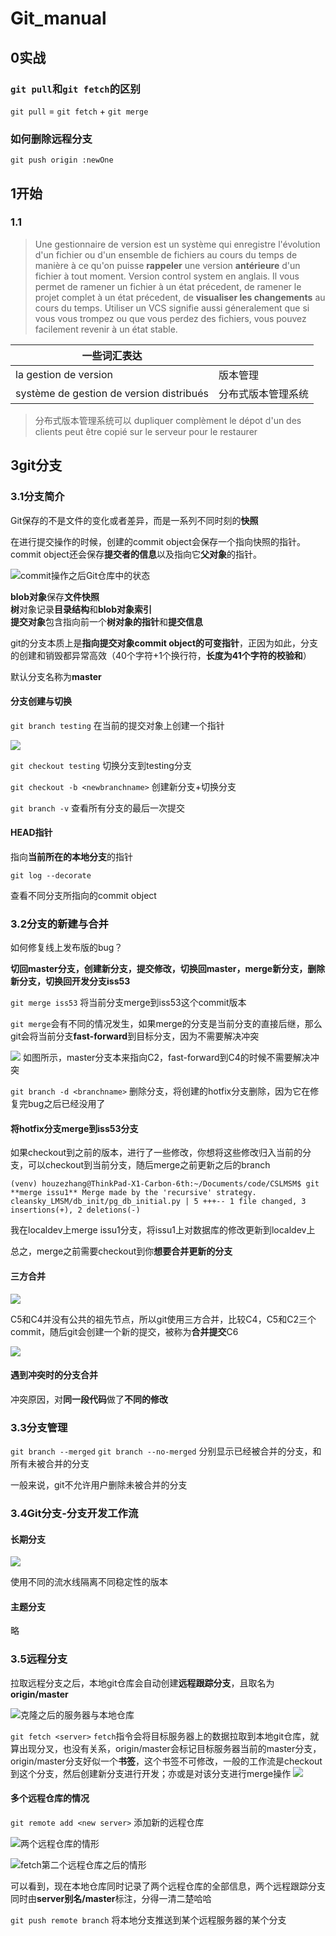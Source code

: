 # Git_manual

## 0实战

### `git pull`和`git fetch`的区别

`git pull` = `git fetch` + `git merge`

### 如何删除远程分支

`git push origin :newOne`

## 1开始

### 1.1

>Une gestionnaire de version est un système qui enregistre l'évolution d'un fichier ou d'un ensemble de fichiers au cours du temps de manière à ce qu'on puisse **rappeler** une version **antérieure** d'un fichier à tout moment. Version control system en anglais.  Il vous permet de ramener un fichier à un état précedent, de ramener le projet complet à un état précedent, de **visualiser les changements** au cours du temps. Utiliser un VCS signifie aussi géneralement que si vous vous trompez ou que vous perdez des fichiers, vous pouvez facilement revenir à un état stable.

|一些词汇表达||
|---|---|
|la gestion de version|版本管理|
|système de gestion de version distribués|分布式版本管理系统|

>分布式版本管理系统可以 dupliquer complèment le dépot d'un des clients peut être copié sur le serveur pour le restaurer

## 3git分支

### 3.1分支简介

Git保存的不是文件的变化或者差异，而是一系列不同时刻的**快照**

在进行提交操作的时候，创建的commit object会保存一个指向快照的指针。commit object还会保存**提交者的信息**以及指向它**父对象**的指针。

![commit操作之后Git仓库中的状态](https://git-scm.com/book/en/v2/images/commit-and-tree.png)

**blob对象**保存**文件快照**  
**树**对象记录**目录结构**和**blob对象索引**  
**提交对象**包含指向前一个**树对象的指针**和**提交信息**  

git的分支本质上是**指向提交对象commit object的可变指针**，正因为如此，分支的创建和销毁都异常高效（40个字符+1个换行符，**长度为41个字符的校验和**）

默认分支名称为**master**

#### 分支创建与切换

`git branch testing`
在当前的提交对象上创建一个指针

![](https://git-scm.com/book/en/v2/images/two-branches.png)


`git checkout testing`
切换分支到testing分支

`git checkout -b <newbranchname>`
创建新分支+切换分支

`git branch -v`
查看所有分支的最后一次提交

#### HEAD指针

指向**当前所在的本地分支**的指针

`git log --decorate`

查看不同分支所指向的commit object

### 3.2分支的新建与合并

如何修复线上发布版的bug？

**切回master分支，创建新分支，提交修改，切换回master，merge新分支，删除新分支，切换回开发分支iss53**

`git merge iss53`
将当前分支merge到iss53这个commit版本

`git merge`会有不同的情况发生，如果merge的分支是当前分支的直接后继，那么git会将当前分支**fast-forward**到目标分支，因为不需要解决冲突

![](https://git-scm.com/book/en/v2/images/basic-branching-5.png)
如图所示，master分支本来指向C2，fast-forward到C4的时候不需要解决冲突

`git branch -d <branchname>`
删除分支，将创建的hotfix分支删除，因为它在修复完bug之后已经没用了

#### 将hotfix分支merge到iss53分支

如果checkout到之前的版本，进行了一些修改，你想将这些修改归入当前的分支，可以checkout到当前分支，随后merge之前更新之后的branch

`(venv) houzezhang@ThinkPad-X1-Carbon-6th:~/Documents/code/CSLMSM$ git **merge issu1**
Merge made by the 'recursive' strategy.
 cleansky_LMSM/db_init/pg_db_initial.py | 5 +++--
 1 file changed, 3 insertions(+), 2 deletions(-)`

我在localdev上merge issu1分支，将issu1上对数据库的修改更新到localdev上

总之，merge之前需要checkout到你**想要合并更新的分支**


#### 三方合并

![](https://git-scm.com/book/en/v2/images/basic-merging-1.png)

C5和C4并没有公共的祖先节点，所以git使用三方合并，比较C4，C5和C2三个commit，随后git会创建一个新的提交，被称为**合并提交**C6

![](https://git-scm.com/book/en/v2/images/basic-merging-2.png)

#### 遇到冲突时的分支合并

冲突原因，对**同一段代码**做了**不同的修改**

### 3.3分支管理

`git branch --merged`
`git branch --no-merged`
分别显示已经被合并的分支，和所有未被合并的分支

一般来说，git不允许用户删除未被合并的分支

### 3.4Git分支-分支开发工作流


#### 长期分支

![](https://git-scm.com/book/en/v2/images/lr-branches-2.png)

使用不同的流水线隔离不同稳定性的版本

#### 主题分支

略

### 3.5远程分支

拉取远程分支之后，本地git仓库会自动创建**远程跟踪分支**，且取名为**origin/master**

![克隆之后的服务器与本地仓库](https://git-scm.com/book/en/v2/images/remote-branches-1.png)


`git fetch <server>`
`fetch`指令会将目标服务器上的数据拉取到本地git仓库，就算出现分叉，也没有关系，origin/master会标记目标服务器当前的master分支，origin/master分支好似一个**书签**，这个书签不可修改，一般的工作流是checkout到这个分支，然后创建新分支进行开发；亦或是对该分支进行merge操作
![](https://git-scm.com/book/en/v2/images/remote-branches-3.png)

#### 多个远程仓库的情况

`git remote add <new server>`
添加新的远程仓库

![两个远程仓库的情形](https://git-scm.com/book/en/v2/images/remote-branches-4.png)

![fetch第二个远程仓库之后的情形](https://git-scm.com/book/en/v2/images/remote-branches-5.png)

可以看到，现在本地仓库同时记录了两个远程仓库的全部信息，两个远程跟踪分支同时由**server别名/master**标注，分得一清二楚哈哈

`git push remote branch`
将本地分支推送到某个远程服务器的某个分支

